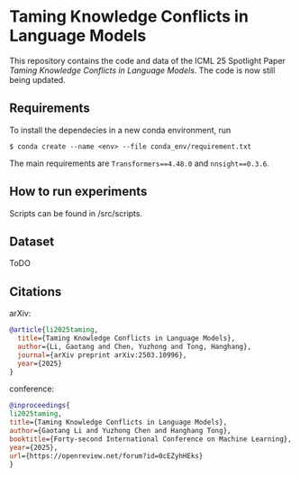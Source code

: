 # Taming Knowledge Conflicts in Language Models

This repository contains the code and data of the ICML 25 Spotlight Paper *Taming Knowledge Conflicts in Language Models*. The code is now still being updated.

<!-- The code is now going through an internal review process and will be released as soon as possible. If you have any questions, feel free to drop an email to gaotang3@illinois.edu.  -->


## Requirements

To install the dependecies in a new conda environment, run
```
$ conda create --name <env> --file conda_env/requirement.txt
```

The main requirements are `Transformers==4.48.0` and `nnsight==0.3.6`.


## How to run experiments 

Scripts can be found in /src/scripts.


## Dataset 

ToDO



## Citations


arXiv:
```bibtex
@article{li2025taming,
  title={Taming Knowledge Conflicts in Language Models},
  author={Li, Gaotang and Chen, Yuzhong and Tong, Hanghang},
  journal={arXiv preprint arXiv:2503.10996},
  year={2025}
}
```

conference:

```bibtex
@inproceedings{
li2025taming,
title={Taming Knowledge Conflicts in Language Models},
author={Gaotang Li and Yuzhong Chen and Hanghang Tong},
booktitle={Forty-second International Conference on Machine Learning},
year={2025},
url={https://openreview.net/forum?id=0cEZyhHEks}
}
```
